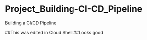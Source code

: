 # Project_Building-CI-CD_Pipeline
Building a CI/CD Pipeline

##This was edited in Cloud Shell
##Looks good